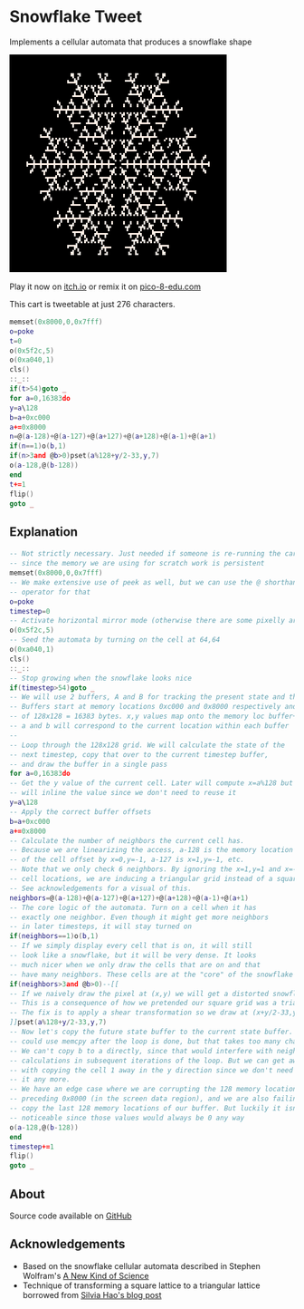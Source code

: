 # Snowflake Tweet
Implements a cellular automata that produces a snowflake shape


[![A snowflake](images/cover.png)](https://minimechmedia.itch.io/snowflake-tweet)


Play it now on [itch.io](https://minimechmedia.itch.io/snowflake-tweet) or remix it on [pico-8-edu.com](https://pico-8-edu.com/?c=AHB4YQHEAUnrwRvc-wDvcPoD3P0Ax0_-QtcESWPwvsMtpxxTJFMDwRs8wUJRNu39T2CCF8gW0sAT4UoYJMVDvMJKVxcb6U5UWqCugrA97qjgEdKse4hX2BnJV9KTpQMC5YBAOKTI2yy7byjfSGcm2oWHiIKmyrKsyrI2a6qskiMu5YguUhfPUpCmRZZ0Z41t9UkQnOaA5sDNILgsHjlyJ1nNqzyLm8wdB6bnDfVR7aWh8sCimq3acHVmpqo2g1cogmRvINs4c2EgHRzJitk6bqPFamVHJeDGG-eK6TB9iS58hKm1tFvuuiv3RvekBrqqykTHmvXk1LVs2R5bodF2jVQYPdY1ZqI3EobBQLNR9qN2HNyp052lgbAbiXclTcobFQcWpranZgaChaqYES_RGSr6jQGf5MHO8MpKsziwtBQNDs8OiRnIF0Y=)


This cart is tweetable at just 276 characters.

```lua
memset(0x8000,0,0x7fff)
o=poke
t=0
o(0x5f2c,5)
o(0xa040,1)
cls()
::_::
if(t>54)goto _
for a=0,16383do
y=a\128
b=a+0xc000
a+=0x8000
n=@(a-128)+@(a-127)+@(a+127)+@(a+128)+@(a-1)+@(a+1)
if(n==1)o(b,1)
if(n>3and @b>0)pset(a%128+y/2-33,y,7)
o(a-128,@(b-128))
end
t+=1
flip()
goto _
```

## Explanation
```lua
-- Not strictly necessary. Just needed if someone is re-running the cart
-- since the memory we are using for scratch work is persistent
memset(0x8000,0,0x7fff)
-- We make extensive use of peek as well, but we can use the @ shorthand
-- operator for that
o=poke
timestep=0
-- Activate horizontal mirror mode (otherwise there are some pixelly artifacts)
o(0x5f2c,5)
-- Seed the automata by turning on the cell at 64,64
o(0xa040,1)
cls()
::_::
-- Stop growing when the snowflake looks nice
if(timestep>54)goto _
-- We will use 2 buffers, A and B for tracking the present state and the next state
-- Buffers start at memory locations 0xc000 and 0x8000 respectively and have a length
-- of 128x128 = 16383 bytes. x,y values map onto the memory loc buffer+y*128+x
-- a and b will correspond to the current location within each buffer
-- 
-- Loop through the 128x128 grid. We will calculate the state of the
-- next timestep, copy that over to the current timestep buffer,
-- and draw the buffer in a single pass
for a=0,16383do
-- Get the y value of the current cell. Later will compute x=a%128 but
-- will inline the value since we don't need to reuse it
y=a\128
-- Apply the correct buffer offsets
b=a+0xc000
a+=0x8000
-- Calculate the number of neighbors the current cell has.
-- Because we are linearizing the access, a-128 is the memory location
-- of the cell offset by x=0,y=-1, a-127 is x=1,y=-1, etc.
-- Note that we only check 6 neighbors. By ignoring the x=1,y=1 and x=-1,y=-1
-- cell locations, we are inducing a triangular grid instead of a square grid.
-- See acknowledgements for a visual of this.
neighbors=@(a-128)+@(a-127)+@(a+127)+@(a+128)+@(a-1)+@(a+1)
-- The core logic of the automata. Turn on a cell when it has
-- exactly one neighbor. Even though it might get more neighbors
-- in later timesteps, it will stay turned on
if(neighbors==1)o(b,1)
-- If we simply display every cell that is on, it will still
-- look like a snowflake, but it will be very dense. It looks
-- much nicer when we only draw the cells that are on and that
-- have many neighbors. These cells are at the "core" of the snowflake
if(neighbors>3and @b>0)--[[
-- If we naively draw the pixel at (x,y) we will get a distorted snowflake.
-- This is a consequence of how we pretended our square grid was a triangular grid.
-- The fix is to apply a shear transformation so we draw at (x+y/2-33,y) instead
]]pset(a%128+y/2-33,y,7)
-- Now let's copy the future state buffer to the current state buffer. We
-- could use memcpy after the loop is done, but that takes too many characters.
-- We can't copy b to a directly, since that would interfere with neighbor 
-- calculations in subsequent iterations of the loop. But we can get away
-- with copying the cell 1 away in the y direction since we don't need
-- it any more.
-- We have an edge case where we are corrupting the 128 memory locations
-- preceding 0x8000 (in the screen data region), and we are also failing to 
-- copy the last 128 memory locations of our buffer. But luckily it isn't 
-- noticeable since those values would always be 0 any way
o(a-128,@(b-128))
end
timestep+=1
flip()
goto _
```





## About




Source code available on [GitHub](https://github.com/MiniMechMedia/pico8-games/tree/master/carts/snowflake-tweet)


## Acknowledgements
* Based on the snowflake cellular automata described in Stephen Wolfram's [A New Kind of Science](https://www.wolframscience.com/nks/p371--the-growth-of-crystals/)
* Technique of transforming a square lattice to a triangular lattice borrowed from [Silvia Hao's blog post](https://community.wolfram.com/groups/-/m/t/235291)

